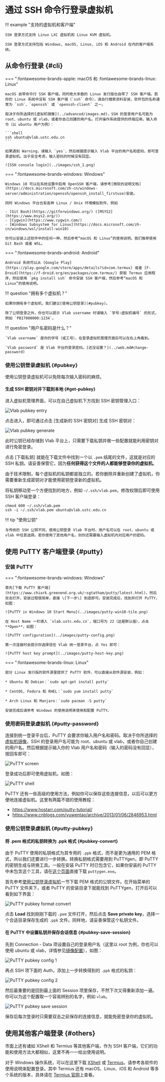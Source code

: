 # 通过 SSH 命令行登录虚拟机

!!! example "支持的虚拟机和客户端"

    SSH 登录方式支持 Linux LXC 虚拟机和 Linux KVM 虚拟机。

    SSH 登录方式支持包括 Windows, macOS, Linux, iOS 和 Android 在内的客户端系统。

## 从命令行登录 {#cli}

=== ":fontawesome-brands-apple: macOS 和 :fontawesome-brands-linux: Linux"

    macOS 自带命令行 SSH 客户端，同时绝大多数的 Linux 发行版也自带了 SSH 客户端。若你的 Linux 系统中没有 SSH 客户端（`ssh` 命令），请自行搜索资料安装，软件包的名称通常为 `ssh`、`openssh` 或 `openssh-client` 之一。

    取决于你所选择的[虚拟机镜像](../advanced/images.md)，SSH 的登录用户名可能为 root、ubuntu 或 vlab，或者你自己创建的用户名。打开操作系统提供的终端应用，输入命令（以 ubuntu 用户为例）：

    ```shell
    ssh ubuntu@vlab.ustc.edu.cn
    ```

    如果遇到 Warning，请输入 `yes`，然后根据提示输入 Vlab 平台的用户名和密码，即可登录虚拟机。出于安全考虑，输入密码的时候没有回显。

    ![SSH console login](../images/ssh_1.png)

=== ":fontawesome-brands-windows: Windows"

    Windows 10 可以在系统设置中启用 OpenSSH 客户端，请参考[微软的说明文档](https://docs.microsoft.com/zh-cn/windows-server/administration/openssh/openssh_install_firstuse)安装。

    同时 Windows 平台也有各种 Linux / Unix 环境模拟软件，例如

    - [Git Bash](https://gitforwindows.org/) ([MSYS2](https://www.msys2.org/))
    - [Cygwin](https://www.cygwin.com/)
    - [Windows Subsystem for Linux](https://docs.microsoft.com/zh-cn/windows/wsl/install-win10)

    你可以安装上述软件中的任何一种，然后参考“macOS 和 Linux”的使用说明。我们推荐使用 Git Bash 或者 WSL。

=== ":fontawesome-brands-android: Android"

    Android 系统可以从 [Google Play](https://play.google.com/store/apps/details?id=com.termux) 或者 [F-Droid](https://f-droid.org/en/packages/com.termux/) 获取 Termux 应用程序，然后使用 `pkg install ssh` 命令安装 SSH 客户端，然后参考“macOS 和 Linux”的使用说明。

!!! question "拥有多个虚拟机？"

    如果你拥有多个虚拟机，我们建议[使用公钥登录](#pubkey)。

    除了公钥登录之外，你也可以提示 Vlab username 时请输入 `学号:虚拟机编号` 的形式，例如 `PB17000000:1234`。

!!! question "用户名密码是什么？"

    `Vlab username` 是你的学号（或工号），在登录虚拟机管理页面后可以在右上角看到。

    `Vlab password` 是 Vlab 平台的登录密码。[还没设置？](../web.md#change-password)

### 使用公钥登录虚拟机 {#pubkey}

使用公钥登录虚拟机可以免除每次输入密码的麻烦。

#### 生成 SSH 密钥对并下载到本地 {#get-pubkey}

进入虚拟机管理界面，可以在自己虚拟机下方找到 SSH 密钥管理入口：

![Vlab pubkey entry](../images/web-pubkey-entrypoint.png)

点击进入，即可通过点击 \[生成新的 SSH 密钥对\] 生成 SSH 密钥对：

![Vlab pubkey generate](../images/web-pubkey-generate.png)

此时公钥已经存储到 Vlab 平台上，只需要下载私钥并做一些配置就能利用密钥对进行免密登录。

点击 \[下载私钥\] 就能在下载文件中找到一个以 `.pem` 结尾的文件，这就是对应的 SSH 私钥。请妥善保管它，因为**任何获得这个文件的人都能够登录你的虚拟机**。

由于技术限制，每个虚拟机的私钥都是独立的。若你删除并重新创建了虚拟机，你需要重新生成密钥对才能使用密钥登录新的虚拟机。

将私钥移动至一个方便找到的地方，例如 `~/.ssh/vlab.pem`，修改权限后即可使用 SSH 客户端登录：

```shell
chmod 600 ~/.ssh/vlab.pem
ssh -i ~/.ssh/vlab.pem ubuntu@vlab.ustc.edu.cn
```

!!! tip "使用公钥"

    与传统的 SSH 公钥不同，使用公钥登录 Vlab 平台时，用户名可以在 root、ubuntu 或 vlab 中任意选择。若你使用了其他用户名，则你还需要输入虚拟机内对应用户的密码。

## 使用 PuTTY 客户端登录 {#putty}

### 安装 PuTTY

=== ":fontawesome-brands-windows: Windows"

    首先[下载 PuTTY 客户端](https://www.chiark.greenend.org.uk/~sgtatham/putty/latest.html)，然后双击打开，安装过程很简单，直接 \[下一步\] 到底即可。安装完成后，找到并打开 PuTTY，如图：

    ![PuTTY in Windows 10 Start Menu](../images/putty-win10-tile.png)

    在 Host Name 一栏填入 `vlab.ustc.edu.cn`，端口号为 22（这是默认值），点击 **Open**，如图：

    ![PuTTY configuration](../images/putty-config.png)

    第一次连接时会提示你选择信任 Vlab 统一登录平台，点 Yes 即可：

    ![PuTTY host key prompt](../images/putty-host-key.png)

=== ":fontawesome-brands-linux: Linux"

    部分 Linux 发行版的软件源里提供了 PuTTY 软件，可以直接从软件源安装，例如：

    * Ubuntu 和 Debian：`sudo apt-get install putty`

    * CentOS, Fedora 和 RHEL：`sudo yum install putty`

    * Arch Linux 和 Manjaro：`sudo pacman -S putty`

    安装完成后请参考 Windows 的使用说明来使用和配置 PuTTY。

### 使用密码登录虚拟机 {#putty-password}

连接到统一登录平台后，PuTTY 会要求你输入用户名和密码。取决于你所选择的[虚拟机镜像](../advanced/images.md)，SSH 的登录用户名可能为 root、ubuntu 或 vlab，或者你自己创建的用户名。然后根据提示输入你的 Vlab 用户名和密码（输入的密码没有回显），按回车即可：

![PuTTY screen](../images/putty-login.png)

登录成功后即可使用虚拟机，如图：

![PuTTY shell](../images/putty-login-success.png)

PuTTY 还有一些高级的使用方法，例如你可以保存这些连接信息，以后可以更方便地连接虚拟机。这里有两篇不错的使用教程：

- <https://www.hostarr.com/putty-tutorial/>
- <https://www.cnblogs.com/yuwentao/archive/2013/01/06/2846953.html>

### 使用公钥登录虚拟机 {#putty-pubkey}

#### 将 .pem 格式的私钥转换为 .ppk 格式 {#pubkey-convert}

由于 PuTTY 使用的私钥格式为其专用的 `.ppk` 格式，而不是更为通用的 PEM 格式，所以我们还要进行一步转换。转换私钥格式需要用到 PuTTYgen，即 PuTTY 的密钥生成与转换工具。一般在安装 PuTTY 时已包含它，如果你安装的 PuTTY 中未包含这个工具，请在[这个页面](https://www.chiark.greenend.org.uk/~sgtatham/putty/latest.html)直接下载 `puttygen.exe`。

首先参考[使用公钥登录虚拟机](#pubkey)一节下载 PEM 格式的公钥文件。在开始菜单的 PuTTY 文件夹下，或者 PuTTY 的安装目录下就能找到 PuTTYgen，打开后可以看到如下界面：

![PuTTY pubkey format convert](../images/putty-pubkey-format-convert.png)

点击 **Load** 找到刚刚下载的 `.pem` 文件打开，然后点击 **Save private key**，选择一个合适目录保存生成的 `.ppk` 文件。同样地，请妥善保管这个私钥文件。

#### 在 PuTTY 中设置私钥并保存会话信息 {#pubkey-save-session}

先到 Connection - Data 项设置自己的登录用户名（这里以 root 为例，你也可以使用 ubuntu 或 vlab，详情参见[镜像配置](../advanced/images.md#image-content)），如图：

![PuTTY pubkey config 1](../images/putty-pubkey-config1.png)

再点 SSH 项下面的 Auth，添加上一步转换得到的 `.ppk` 格式的私钥：

![PuTTY pubkey config 2](../images/putty-pubkey-config2.png)

然后最重要的是回到最上面的 Session 项里保存，不然下次又得重新添加一遍。你可以为这个配置取一个容易辨别的名字，例如 `vlab`。

![PuTTY pubkey save session](../images/putty-pubkey-savesession.png)

保存后每次登录时只需要双击之前保存的连接信息，就能免密登录你的虚拟机。

## 使用其他客户端登录 {#others}

市面上还有诸如 XShell 和 Termius 等其他客户端，作为 SSH 客户端，它们的功能和使用方法大都相似，这里不再一一给出使用说明。

对于 Windows 操作系统，可以在这里下载 [XShell](https://www.netsarang.com/zh/free-for-home-school/) 或 [Termius](https://termius.com/windows)。请参考各软件的使用说明来配置登录。其中 Termius 还有 macOS、Linux、iOS 和 Android 等多个系统的版本，具体请在 [Termius 官网](https://termius.com/)上查看。
